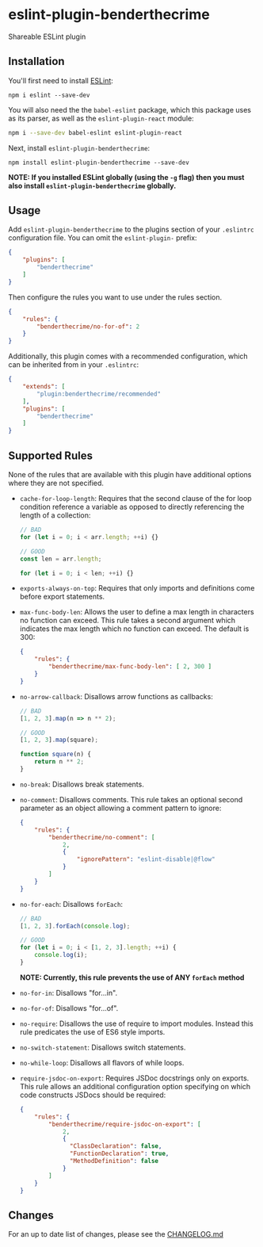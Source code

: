 # eslint-plugin-benderthecrime

Shareable ESLint plugin

## Installation

You'll first need to install [ESLint](http://eslint.org):
```
npm i eslint --save-dev
```

You will also need the the `babel-eslint` package, which this package uses as
its parser, as well as the `eslint-plugin-react` module:
```bash
npm i --save-dev babel-eslint eslint-plugin-react
```

Next, install `eslint-plugin-benderthecrime`:
```
npm install eslint-plugin-benderthecrime --save-dev
```

**NOTE: If you installed ESLint globally (using the `-g` flag) then you must also install `eslint-plugin-benderthecrime` globally.**

## Usage

Add `eslint-plugin-benderthecrime` to the plugins section of your `.eslintrc` configuration file. You can omit the `eslint-plugin-` prefix:
```json
{
    "plugins": [
        "benderthecrime"
    ]
}
```

Then configure the rules you want to use under the rules section.
```json
{
    "rules": {
        "benderthecrime/no-for-of": 2
    }
}
```

Additionally, this plugin comes with a recommended configuration, which can be inherited from in your `.eslintrc`:
```json
{
    "extends": [
        "plugin:benderthecrime/recommended"
    ],
    "plugins": [
        "benderthecrime"
    ]
}
```

## Supported Rules
None of the rules that are available with this plugin have additional options where they are not specified.

* `cache-for-loop-length`:
    Requires that the second clause of the for loop condition reference a variable as opposed to directly referencing the length of a collection:
    ```JavaScript
    // BAD
    for (let i = 0; i < arr.length; ++i) {}

    // GOOD
    const len = arr.length;

    for (let i = 0; i < len; ++i) {}
    ```

* `exports-always-on-top`:
    Requires that only imports and definitions come before export statements.

* `max-func-body-len`:
    Allows the user to define a max length in characters no function can exceed. This rule takes a second argument which indicates the max length which no function can exceed. The default is 300:
    ```json
    {
        "rules": {
            "benderthecrime/max-func-body-len": [ 2, 300 ]
        }
    }
    ```

* `no-arrow-callback`:
    Disallows arrow functions as callbacks:
    ```JavaScript
    // BAD
    [1, 2, 3].map(n => n ** 2);

    // GOOD
    [1, 2, 3].map(square);

    function square(n) {
        return n ** 2;
    }
    ```

* `no-break`:
    Disallows break statements.

* `no-comment`:
    Disallows comments. This rule takes an optional second parameter as an object allowing a comment pattern to ignore:
    ```json
    {
        "rules": {
            "benderthecrime/no-comment": [
                2,
                {
                    "ignorePattern": "eslint-disable|@flow"
                }
            ]
        }
    }
    ```

* `no-for-each`:
    Disallows `forEach`:
    ```JavaScript
    // BAD
    [1, 2, 3].forEach(console.log);

    // GOOD
    for (let i = 0; i < [1, 2, 3].length; ++i) {
        console.log(i);
    }
    ```

    **NOTE: Currently, this rule prevents the use of ANY `forEach` method**

* `no-for-in`:
    Disallows "for...in".

* `no-for-of`:
    Disallows "for...of".

* `no-require`:
    Disallows the use of require to import modules. Instead this rule predicates the use of ES6 style imports.

* `no-switch-statement`:
    Disallows switch statements.

* `no-while-loop`:
    Disallows all flavors of while loops.

* `require-jsdoc-on-export`:
    Requires JSDoc docstrings only on exports. This rule allows an additional configuration option specifying on which code constructs JSDocs should be required:
    ```json
    {
        "rules": {
            "benderthecrime/require-jsdoc-on-export": [
                2,
                {
                  "ClassDeclaration": false,
                  "FunctionDeclaration": true,
                  "MethodDefinition": false
                }
            ]
        }
    }
    ```

## Changes
For an up to date list of changes, please see the [CHANGELOG.md](https://github.com/benderthecrime/eslint-plugin-benderTheCrime/blob/master/CHANGELOG.md "CHANGELOG")
